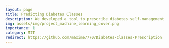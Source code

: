 ```yaml
---
layout: page
title: Predicting Diabetes Classes
description: We developed a tool to prescribe diabetes self-management classes to patients using optimal trees methods from survey data.
img: assets/img/project_machine_learning_cover.png
importance: 1
category: MIT
redirect: https://github.com/maxime7770/Diabetes-Classes-Prescription
---
```

